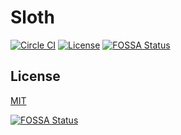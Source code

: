 # Sloth

[![Circle CI](https://img.shields.io/circleci/project/github/raviqqe/sloth/master.svg?style=flat-square)](https://circleci.com/gh/raviqqe/sloth)
[![License](https://img.shields.io/github/license/raviqqe/sloth.svg?style=flat-square)](LICENSE)
[![FOSSA Status](https://app.fossa.io/api/projects/git%2Bgithub.com%2Fraviqqe%2Fsloth.svg?type=shield)](https://app.fossa.io/projects/git%2Bgithub.com%2Fraviqqe%2Fsloth?ref=badge_shield)

## License

[MIT](LICENSE)


[![FOSSA Status](https://app.fossa.io/api/projects/git%2Bgithub.com%2Fraviqqe%2Fsloth.svg?type=large)](https://app.fossa.io/projects/git%2Bgithub.com%2Fraviqqe%2Fsloth?ref=badge_large)